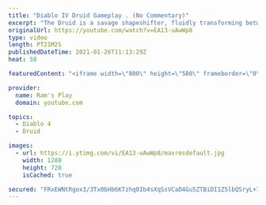 ```yaml
---
title: "Diablo IV Druid Gameplay . (No Commentary)"
excerpt: "The Druid is a savage shapeshifter, fluidly transforming between the forms of a towering bear or a vicious werewolf to fight alongside the creatures of the wild."
originalUrl: https://youtube.com/watch?v=EA13-uAwWp8
type: video
length: PT21M2S
publishedDateTime: 2021-01-26T11:13:29Z
heat: 58

featuredContent: "<iframe width=\"800\" height=\"500\" frameborder=\"0\" src=\"https://www.youtube.com/embed/EA13-uAwWp8\" allow=\"accelerometer; autoplay; encrypted-media; gyroscope; picture-in-picture\" allowfullscreen></iframe>"

provider:
  name: Ram's Play
  domain: youtube.com

topics:
  - Diablo 4
  - Druid

images:
  - url: https://i.ytimg.com/vi/EA13-uAwWp8/maxresdefault.jpg
    width: 1280
    height: 720
    isCached: true

secured: "FRxEWNtRgox3/3Tx0bHb6KTzhq0Ib4sXqSsVCaD4Gu5ZTBiDI1Z5lbQSryL+7r6tZrZ2Ly0qfTYvbSkUEX2inoOIJTuZ+XTNrIml/hzkgO6N9at48yw7Ye27knfnPxFWgkks0edVyuKFR7I3jfoiuE5r1LkxGTcKqVYglpiKpQoVSfDOR6d9eTeUUgJAclManHOA9JnvC1xNGAH6quUto6cKidYyhkzp125O8fGryzjc8ow33UmBE/NVKOgDwbVeYuiTqMRg9cqAURotWEMtl/j9r7P0jPcIwZuCxPYAZlHalULFR1q05oGRkLZq8pRHOXjtJEirj5NkflI4w7XLrSMg5QIFJ7jKeJmDpfMRHqnwxzyzmB0D1/s4C9wPtvQAHrGLIIG+GTf8yM6AWsidcCj5ItF9P60IzJEkna7DN9eXc/mehfoE5OcfSYSsbhMO;mto5iYxva2ho6oTdA3O2Hg=="
---
```


